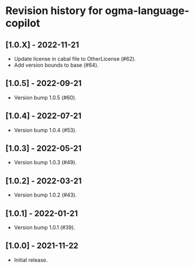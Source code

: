 # Revision history for ogma-language-copilot

## [1.0.X] - 2022-11-21

* Update license in cabal file to OtherLicense (#62).
* Add version bounds to base (#64).

## [1.0.5] - 2022-09-21

* Version bump 1.0.5 (#60).

## [1.0.4] - 2022-07-21

* Version bump 1.0.4 (#53).

## [1.0.3] - 2022-05-21

* Version bump 1.0.3 (#49).

## [1.0.2] - 2022-03-21

* Version bump 1.0.2 (#43).

## [1.0.1] - 2022-01-21

* Version bump 1.0.1 (#39).

## [1.0.0] - 2021-11-22

* Initial release.
